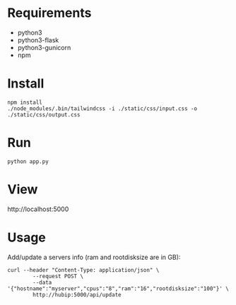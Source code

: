 Requirements
===
* python3
* python3-flask
* python3-gunicorn
* npm

Install
===
```
npm install
./node_modules/.bin/tailwindcss -i ./static/css/input.css -o ./static/css/output.css
```

Run
===
`python app.py`

View
===
http://localhost:5000

Usage
====
Add/update a servers info (ram and rootdisksize are in GB):
```
curl --header "Content-Type: application/json" \
        --request POST \
        --data '{"hostname":"myserver","cpus":"8","ram":"16","rootdisksize":"100"}' \
        http://hubip:5000/api/update
```
